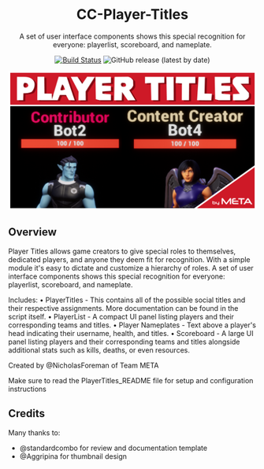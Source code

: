 <div align="center">

# CC-Player-Titles

A set of user interface components shows this special recognition for everyone: playerlist, scoreboard, and nameplate.

[![Build Status](https://github.com/Core-Team-META/CC-Player-Titles/workflows/CI/badge.svg)](https://github.com/Core-Team-META/CC-Player-Titles/actions/workflows/ci.yml?query=workflow%3ACI%29)
![GitHub release (latest by date)](https://img.shields.io/github/v/release/Core-Team-META/CC-Player-Titles?style=plastic)

![TitleCard](/Screenshots/TitleCard.png)

</div>

## Overview

Player Titles allows game creators to give special roles to themselves, dedicated players, and anyone they deem fit for recognition. With a simple module it's easy to dictate and customize a hierarchy of roles. A set of user interface components shows this special recognition for everyone: playerlist, scoreboard, and nameplate.

Includes:
• PlayerTitles - This contains all of the possible social titles and their respective assignments. More documentation can be found in the script itself.
• PlayerList - A compact UI panel listing players and their corresponding teams and titles.
• Player Nameplates - Text above a player's head indicating their username, health, and titles.
• Scoreboard - A large UI panel listing players and their corresponding teams and titles alongside additional stats such as kills, deaths, or even resources.

Created by @NicholasForeman of Team META

Make sure to read the PlayerTitles_README file for setup and configuration instructions

## Credits

Many thanks to:

- @standardcombo for review and documentation template
- @Aggripina for thumbnail design
